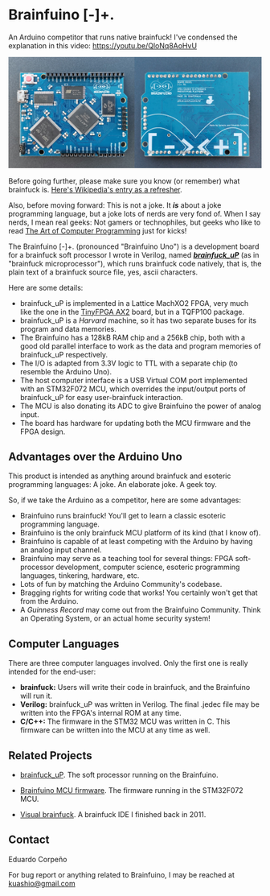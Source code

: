 # Brainfuino [-]+.
An Arduino competitor that runs native brainfuck! I've condensed the explanation in this video: https://youtu.be/QloNq8AoHvU

<img src="./docs/imgs/bfboard2.png" alt="The Brainfuino [-]+." width="700"/>

Before going further, please make sure you know (or remember) what brainfuck is. [Here's Wikipedia's entry as a refresher](https://en.wikipedia.org/wiki/Brainfuck).

Also, before moving forward: This is not a joke. It ***is*** about a joke programming language, but a joke lots of nerds are very fond of. When I say nerds, I mean real geeks: Not gamers or technophiles, but geeks who like to read [The Art of Computer Programming](https://en.wikipedia.org/wiki/The_Art_of_Computer_Programming) just for kicks!

The Brainfuino [-]+. (pronounced "Brainfuino Uno") is a development board for a brainfuck soft processor I wrote in Verilog, named [***brainfuck_uP***](https://github.com/kuashio/brainfuck_uP) (as in "brainfuck microprocessor"), which runs brainfuck code natively, that is, the plain text of a brainfuck source file, yes, ascii characters.

Here are some details:

- brainfuck_uP is implemented in a Lattice MachXO2 FPGA, very much like the one in the [TinyFPGA AX2](https://www.sparkfun.com/products/14828) board, but in a TQFP100 package.
- brainfuck_uP is a *Harvard* machine, so it has two separate buses for its program and data memories. 
- The Brainfuino has a 128kB RAM chip and a 256kB chip, both with a good old parallel interface to work as the data and program memories of brainfuck_uP respectively.
- The I/O is adapted from 3.3V logic to TTL with a separate chip (to resemble the Arduino Uno).
- The host computer interface is a USB Virtual COM port implemented with an STM32F072 MCU, which overrides the input/output ports of brainfuck_uP for easy user-brainfuck interaction.
- The MCU is also donating its ADC to give Brainfuino the power of analog input. 
- The board has hardware for updating both the MCU firmware and the FPGA design.

## Advantages over the Arduino Uno

This product is intended as anything around brainfuck and esoteric programming languages: A joke. An elaborate joke. A geek toy.

So, if we take the Arduino as a competitor, here are some advantages:

- Brainfuino runs brainfuck! You'll get to learn a classic esoteric programming language.
- Brainfuino is the only brainfuck MCU platform of its kind (that I know of).
- Brainfuino is capable of at least competing with the Arduino by having an analog input channel.
- Brainfuino may serve as a teaching tool for several things: FPGA soft-processor development, computer science, esoteric programming languages, tinkering, hardware, etc.
- Lots of fun by matching the Arduino Community's codebase.
- Bragging rights for writing code that works! You certainly won't get that from the Arduino. 
- A *Guinness Record* may come out from the Brainfuino Community. Think an Operating System, or an actual home security system!



## Computer Languages

There are three computer languages involved. Only the first one is really intended for the end-user:

- **brainfuck:** Users will write their code in brainfuck, and the Brainfuino will run it.
- **Verilog:** brainfuck_uP was written in Verilog. The final .jedec file may be written into the FPGA's internal ROM at any time.
- **C/C++:** The firmware in the STM32 MCU was written in C. This firmware can be written into the MCU at any time as well.

## Related Projects

- [brainfuck_uP](https://github.com/kuashio/brainfuck_up). The soft processor running on the Brainfuino.
- [Brainfuino MCU firmware](https://github.com/kuashio/brainfuino-firmware). The firmware running in the STM32F072 MCU.

- [Visual brainfuck](https://sites.google.com/site/visualbf/). A brainfuck IDE I finished back in 2011.


## Contact

Eduardo Corpeño

For bug report or anything related to Brainfuino, I may be reached at kuashio@gmail.com 

